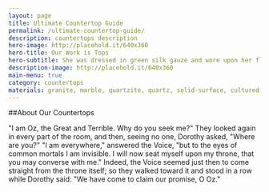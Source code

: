 ```yaml
---
layout: page
title: Ultimate Countertop Guide
permalink: /ultimate-countertop-guide/
description: countertops description
hero-image: http://placehold.it/640x360
hero-title: Our Work is Tops
hero-subtitle: She was dressed in green silk gauze and wore upon her flowing green locks a crown of jewels.  Growing from her shoulders were wings, gorgeous in color and so light that they fluttered if the slightest breath of air reached them.
description-image: http://placehold.it/640x360
main-menu: true
category: countertops
materials: granite, marble, quartzite, quartz, solid-surface, cultured-marble
---
```


##About Our Countertops

"I am Oz, the Great and Terrible. Why do you seek me?" They looked again in every part of the room, and then, seeing no one, Dorothy asked, "Where are you?" "I am everywhere," answered the Voice, "but to the eyes of common mortals I am invisible. I will now seat myself upon my throne, that you may converse with me." Indeed, the Voice seemed just then to come straight from the throne itself; so they walked toward it and stood in a row while Dorothy said: "We have come to claim our promise, O Oz."